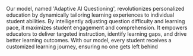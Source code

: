 Our model, named 'Adaptive AI Questioning', revolutionizes personalized education by dynamically tailoring learning experiences to individual student abilities. By intelligently adjusting question difficulty and learning pace, it maximizes student engagement and comprehension. It empowers educators to deliver targeted instruction, identify learning gaps, and drive better learning outcomes. With our model, every student receives a customized learning journey, ensuring no one gets left behind
